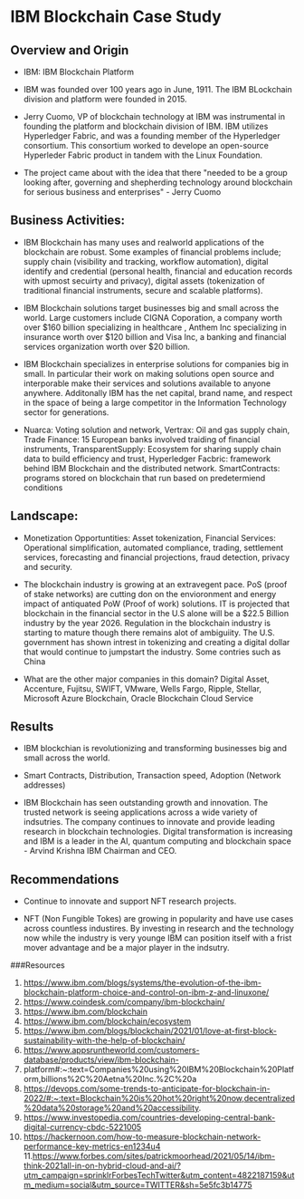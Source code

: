 # IBM Blockchain Case Study 

## Overview and Origin

* IBM: IBM Blockchain Platform

* IBM was founded over 100 years ago in June, 1911. The IBM BLockchain division and platform were founded in 2015. 

* Jerry Cuomo, VP of blockchain technology at IBM was instrumental in founding the platform and blockchain division of IBM. IBM utilizes Hyperledger Fabric, and was a founding member of the Hyperledger consortium. This consortium  worked to develope an open-source Hyperleder Fabric product in tandem with the Linux Foundation.

* The project came about with the idea that there "needed to be a group looking after, governing and shepherding technology around blockchain for serious business and enterprises" - Jerry Cuomo 



## Business Activities:

* IBM Blockchain has many uses and realworld applications of the blockchain are robust. Some examples of financial problems include; supply chain (visibility and tracking, workflow automation), digital identify and credential (personal health, financial and education records with upmost secuirty and privacy), digital assets (tokenization of traditional financial instruments, secure and scalable platforms). 

* IBM Blockchain solutions target businesses big and small across the world. Large customers include CIGNA Coporation, a company worth over $160 billion specializing in healthcare , Anthem Inc specializing in insurance worth over $120 billion and Visa Inc, a banking and financial services organization worth over $20 billion. 

* IBM Blockchain specializes in enterprise solutions for companies big in small. In particular their work on making solutions open source and interporable make their services and solutions available to anyone anywhere. Additonally IBM has the net capital, brand name, and respect in the space of being a large competitor in the Information Technology sector for generations. 

* Nuarca: Voting solution and network, Vertrax: Oil and gas supply chain, Trade Finance: 15 European banks involved traiding of financial instruments, TransparentSupply: Ecosystem for sharing supply chain data to build efficiency and trust, Hyperledger Facbric: framework behind IBM Blockchain and the distributed network. SmartContracts: programs stored on blockchain that run based on predetermiend conditions

## Landscape:

* Monetization Opportuntities: Asset tokenization, Financial Services: Operational simplification, automated compliance, trading, settlement services, forecasting and financial projections, fraud detection, privacy and security. 

* The blockchain industry is growing at an extravegent pace. PoS (proof of stake networks) are cutting don on the envioronment and energy impact of antiquated PoW (Proof of work) solutions. IT is projected that blockchain in the financial sector in the U.S alone will be a $22.5 Billion industry by the year 2026. Regulation in the blockchain industry is starting to mature though there remains alot of ambiguiity. The U.S. government has shown intrest in tokenizing and creating a digital dollar that would continue to jumpstart the industry. Some contries such as China 

* What are the other major companies in this domain?
Digital Asset, Accenture, Fujitsu, SWIFT, VMware, Wells Fargo, Ripple, Stellar, Microsoft Azure Blockchain, Oracle Blockchain Cloud Service

## Results

* IBM blockchian is revolutionizing and transforming businesses big and small across the world. 

* Smart Contracts, Distribution, Transaction speed, Adoption (Network addresses) 

* IBM Blockchain has seen outstanding growth and innovation. The trusted network is seeing applications across a wide variety of indsutries. The company continues to innovate and provide leading research in blockchain technologies. Digital transformation is increasing and IBM is a leader in the AI, quantum computing and blockchain space - Arvind Krishna IBM Chairman and CEO. 


## Recommendations

* Continue to innovate and support NFT research projects. 

* NFT (Non Fungible Tokes) are growing in popularity and have use cases across countless industires. By investing in research and the technology now while the industry is very younge IBM can position itself with a frist mover advantage and be a major player in the indsutry. 


###Resources

  1. https://www.ibm.com/blogs/systems/the-evolution-of-the-ibm-blockchain-platform-choice-and-control-on-ibm-z-and-linuxone/
  2. https://www.coindesk.com/company/ibm-blockchain/
  3. https://www.ibm.com/blockchain
  4. https://www.ibm.com/blockchain/ecosystem
  5. https://www.ibm.com/blogs/blockchain/2021/01/love-at-first-block-sustainability-with-the-help-of-blockchain/
  6. https://www.appsruntheworld.com/customers-database/products/view/ibm-blockchain-
  7. platform#:~:text=Companies%20using%20IBM%20Blockchain%20Platform,billions%2C%20Aetna%20Inc.%2C%20a
  8. https://devops.com/some-trends-to-anticipate-for-blockchain-in-2022/#:~:text=Blockchain%20is%20hot%20right%20now,decentralized%20data%20storage%20and%20accessibility.
  9. https://www.investopedia.com/countries-developing-central-bank-digital-currency-cbdc-5221005
  10. https://hackernoon.com/how-to-measure-blockchain-network-performance-key-metrics-en1234u4
  11.https://www.forbes.com/sites/patrickmoorhead/2021/05/14/ibm-think-2021all-in-on-hybrid-cloud-and-ai/?utm_campaign=sprinklrForbesTechTwitter&utm_content=4822187159&utm_medium=social&utm_source=TWITTER&sh=5e5fc3b14775




